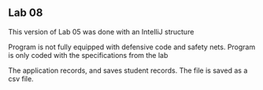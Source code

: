 ## Lab 08

This version of Lab 05 was done with an IntelliJ structure

Program is not fully equipped with defensive code and safety nets.
Program is only coded with the specifications from the lab

The application records, and saves student records. The file is saved as a csv file.

